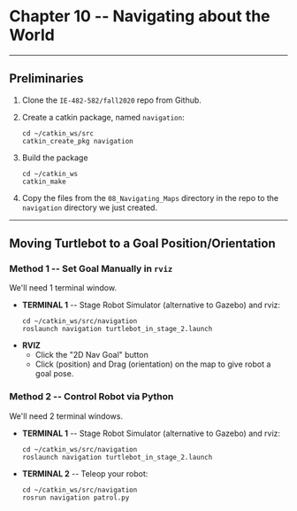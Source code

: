 # Chapter 10 -- Navigating about the World

--- 

## Preliminaries

1. Clone the `IE-482-582/fall2020` repo from Github.

2. Create a catkin package, named `navigation`:
    ```
    cd ~/catkin_ws/src
    catkin_create_pkg navigation
    ```

3. Build the package
    ```
    cd ~/catkin_ws
    catkin_make
    ```
    
4. Copy the files from the `08_Navigating_Maps` directory in the repo to the `navigation` directory we just created.

---

## Moving Turtlebot to a Goal Position/Orientation

### Method 1 -- Set Goal Manually in `rviz`

We'll need 1 terminal window.

- **TERMINAL 1** -- Stage Robot Simulator (alternative to Gazebo) and rviz:
    ```
    cd ~/catkin_ws/src/navigation
    roslaunch navigation turtlebot_in_stage_2.launch 
    ```
- **RVIZ** 
    - Click the "2D Nav Goal" button
    - Click (position) and Drag (orientation) on the map to give robot a goal pose.
    
    

### Method 2 -- Control Robot via Python


We'll need 2 terminal windows.

- **TERMINAL 1** -- Stage Robot Simulator (alternative to Gazebo) and rviz:
    ```
    cd ~/catkin_ws/src/navigation
    roslaunch navigation turtlebot_in_stage_2.launch 
    ```
    
- **TERMINAL 2** -- Teleop your robot:
    ```
    cd ~/catkin_ws/src/navigation
    rosrun navigation patrol.py
    ```
    
